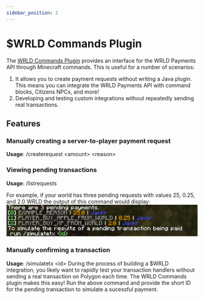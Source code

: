 ```yaml
---
sidebar_position: 2
---
```


# $WRLD Commands Plugin

The [WRLD Commands Plugin](https://github.com/NFT-Worlds/wrld-payment-tester-plugin) provides an interface for the WRLD Payments API through Minecraft commands. This is useful for a number of scenarios:

1. It allows you to create payment requests without writing a Java plugin. This means you can integrate the WRLD Payments API with command blocks, Citizens NPCs, and more!
2. Developing and testing custom integrations without repeatedly sending real transactions.

## Features

### Manually creating a server-to-player payment request
**Usage**: /createrequest &lt;amount&gt; &lt;reason&gt;

### Viewing pending transactions 
**Usage**: /listrequests

For example, if your world has three pending requests with values 25, 0.25, and 2.0 WRLD the output of this command would display: 
![listrequests output](/img/listrequests.png)

### Manually confirming a transaction
**Usage**: /simulatetx &lt;id&gt;
During the process of building a $WRLD integration, you likely want to rapidly test your transaction handlers without sending a real transaction on Polygon each time. The WRLD Commands plugin makes this easy! Run the above command and provide the short ID for the pending transaction to simulate a sucessful payment.
